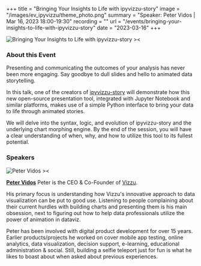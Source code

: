 +++
title = "Bringing Your Insights to Life with ipyvizzu-story"
image = "/images/ev_ipyvizzu/theme_photo.png"
summary = "Speaker: Peter Vidos | Mar 16, 2023 18:00-19:30"
recording = ""
url = "/events/bringing-your-insights-to-life-with-ipyvizzu-story"
date = "2023-03-16"
+++

<!--more-->

![Bringing Your Insights to Life with ipyvizzu-story ><](/images/ev_ipyvizzu/theme_photo.png)

<!-- ### Location

[Munich🥨NLP Discord Server](https://discord.gg/XWjVzYvjAu?event=1078046028546191421). -->


### About this Event

Presenting and communicating the outcomes of your analysis has never been more engaging. Say goodbye to dull slides and hello to animated data storytelling.

In this talk, one of the creators of [ipyvizzu-story](https://github.com/vizzuhq/ipyvizzu-story) will demonstrate how this new open-source presentation tool, integrated with Jupyter Notebook and similar platforms, makes use of a simple Python interface to bring your data to life through animated stories.

We will delve into the syntax, logic, and evolution of ipyvizzu-story and the underlying chart morphing engine. By the end of the session, you will have a clear understanding of when, why, and how to utilize this tool to its fullest potential.

### Speakers

![Peter Vidos ><](https://media.licdn.com/dms/image/C4D03AQHBmXBx_Ng06Q/profile-displayphoto-shrink_200_200/0/1516527754681?e=1683763200&v=beta&t=jf_b242_0t0IJvGzbB5qa867ZAQheXgg1-GSWkhex0k)

[**Peter Vidos**](https://www.linkedin.com/in/petervidos) Peter is the CEO & Co-Founder of [Vizzu](https://vizzuhq.com/).

His primary focus is understanding how Vizzu's innovative approach to data visualization can be put to good use. Listening to people complaining about their current hurdles with building charts and presenting them is his main obsession, next to figuring out how to help data professionals utilize the power of animation in dataviz.

Peter has been involved with digital product development for over 15 years. Earlier products/projects he worked on cover mobile app testing, online analytics, data visualization, decision support, e-learning, educational administration & social. Still, building a selfie teleport just for fun is what he likes to boast about when asked about previous experiences.